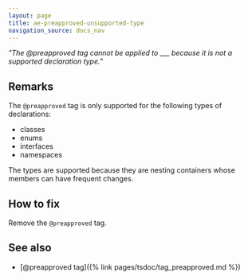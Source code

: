 ```yaml
---
layout: page
title: ae-preapproved-unsupported-type
navigation_source: docs_nav
---
```


*"The @preapproved tag cannot be applied to ___ because it is not a supported declaration type."*

## Remarks

The `@preapproved` tag is only supported for the following types of declarations:

- classes
- enums
- interfaces
- namespaces

The types are supported because they are nesting containers whose members can have frequent changes.

## How to fix

Remove the `@preapproved` tag.

## See also

- [@preapproved tag]({% link pages/tsdoc/tag_preapproved.md %})
